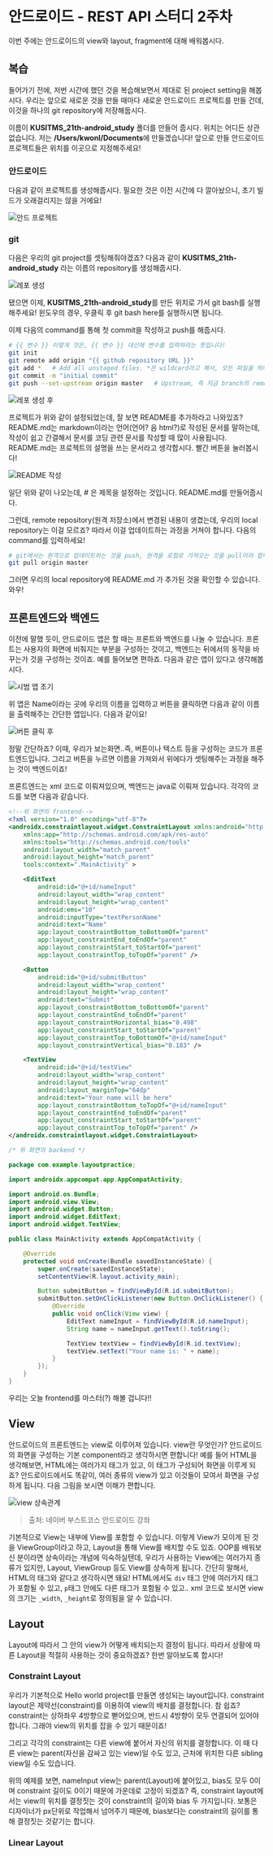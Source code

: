 # 안드로이드 - REST API 스터디 2주차
이번 주에는 안드로이드의 view와 layout, fragment에 대해 배워봅시다.

## 복습
들어가기 전에, 저번 시간에 했던 것을 복습해보면서 제대로 된 project setting을 해봅시다. 우리는 앞으로 새로운 것을 만들 때마다 새로운 안드로이드 프로젝트를 만들 건데, 이것을 하나의 git repository에 저장해둡시다.

이름이 **KUSITMS_21th-android_study** 폴더를 만들어 줍시다. 위치는 어디든 상관 없습니다. 저는 **/Users/kwonl/Documents**에 만들겠습니다! 앞으로 만들 안드로이드 프로젝트들은 위치를 이곳으로 지정해주세요!

### 안드로이드
다음과 같이 프로젝트를 생성해줍시다. 필요한 것은 이전 시간에 다 깔아놨으니, 초기 빌드가 오래걸리지는 않을 거에요!

![안드 프로젝트](images/864e453f-2dbb-40b3-9351-a1d26d28a084.png)

### git
다음은 우리의 git project를 셋팅해줘야겠죠? 다음과 같이 **KUSITMS_21th-android_study** 라는 이름의 repository를 생성해줍시다.

![레포 생성](images/4287e5c8-e2b4-4fb7-8fbd-ce7f79106d2d.jpg)

됐으면 이제, **KUSITMS_21th-android_study**를 만든 위치로 가서 git bash를 실행해주세요! 윈도우의 경우, 우클릭 후 git bash here를 실행하시면 됩니다.

이제 다음의 command를 통해 첫 commit을 작성하고 push를 해줍시다.

```bash
# {{ 변수 }} 이렇게 것은, {{ 변수 }} 대신에 변수를 입력하라는 뜻입니다!
git init
git remote add origin "{{ github repository URL }}"
git add *   # Add all unstaged files. *은 wildcard라고 해서, 모든 파일을 의미합니다(숨김 파일 제외)
git commit -m "initial commit"
git push --set-upstream origin master   # Upstream, 즉 지금 branch의 remote branch를 설정하라는 의미로, 다음부터는 그냥 git push만 실행해도 됩니다.
```

![레포 생성 후](images/f39f340f-b0f8-466a-af41-ee06005a3856.jpg)

프로젝트가 위와 같이 설정되었는데, 잘 보면 README를 추가하라고 나와있죠? README.md는 markdown이라는 언어(언어? 음 html?)로 작성된 문서를 말하는데, 작성이 쉽고 간결해서 문서를 코딩 관련 문서를 작성할 때 많이 사용됩니다. README.md는 프로젝트의 설명을 쓰는 문서라고 생각합시다. 빨간 버튼을 눌러봅시다!

![README 작성](images/8547ddb7-623c-4d28-89ea-b1974ce9ad2c.jpg)

일단 위와 같이 나오는데, # 은 제목을 설정하는 것입니다. README.md를 만들어줍시다.

그런데, remote repository(원격 저장소)에서 변경된 내용이 생겼는데, 우리의 local repository는 이걸 모르죠? 따라서 이걸 업데이트하는 과정을 거쳐야 합니다. 다음의 command를 입력하세요!

```bash
# git에서는 원격으로 업데이트하는 것을 push, 원격을 로컬로 가져오는 것을 pull이라 합니다.
git pull origin master
```

그러면 우리의 local repository에 README.md 가 추가된 것을 확인할 수 있습니다. 와우!

## 프론트엔드와 백엔드
이전에 말했 듯이, 안드로이드 앱은 할 때는 프론트와 백엔드를 나눌 수 있습니다. 프론트는 사용자의 화면에 비춰지는 부분을 구성하는 것이고, 백엔드는 뒤에서의 동작을 바꾸는가 것을 구성하는 것이죠. 예를 들어보면 편하죠. 다음과 같은 앱이 있다고 생각해봅시다.

![시범 앱 초기](images/1d77504b-6823-41fd-800e-5ccad7ef6524.png)

위 앱은 Name이라는 곳에 우리의 이름을 입력하고 버튼을 클릭하면 다음과 같이 이름을 출력해주는 간단한 앱입니다. 다음과 같이요!

![버튼 클릭 후](images/90546b65-db54-48f6-ac23-1e8fb51d2dbb.png)

정말 간단하죠? 이때, 우리가 보는화면..즉, 버튼이나 텍스트 등을 구성하는 코드가 프론트엔드입니다. 그리고 버튼을 누르면 이름을 가져와서 위에다가 셋팅해주는 과정을 해주는 것이 백엔드이죠!

프론트엔드는 xml 코드로 이뤄져있으며, 백엔드는 java로 이뤄져 있습니다. 각각의 코드를 보면 다음과 같습니다.


```xml
<!--위 화면의 frontend-->
<?xml version="1.0" encoding="utf-8"?>
<androidx.constraintlayout.widget.ConstraintLayout xmlns:android="http://schemas.android.com/apk/res/android"
    xmlns:app="http://schemas.android.com/apk/res-auto"
    xmlns:tools="http://schemas.android.com/tools"
    android:layout_width="match_parent"
    android:layout_height="match_parent"
    tools:context=".MainActivity" >

    <EditText
        android:id="@+id/nameInput"
        android:layout_width="wrap_content"
        android:layout_height="wrap_content"
        android:ems="10"
        android:inputType="textPersonName"
        android:text="Name"
        app:layout_constraintBottom_toBottomOf="parent"
        app:layout_constraintEnd_toEndOf="parent"
        app:layout_constraintStart_toStartOf="parent"
        app:layout_constraintTop_toTopOf="parent" />

    <Button
        android:id="@+id/submitButton"
        android:layout_width="wrap_content"
        android:layout_height="wrap_content"
        android:text="Submit"
        app:layout_constraintBottom_toBottomOf="parent"
        app:layout_constraintEnd_toEndOf="parent"
        app:layout_constraintHorizontal_bias="0.498"
        app:layout_constraintStart_toStartOf="parent"
        app:layout_constraintTop_toBottomOf="@+id/nameInput"
        app:layout_constraintVertical_bias="0.183" />

    <TextView
        android:id="@+id/textView"
        android:layout_width="wrap_content"
        android:layout_height="wrap_content"
        android:layout_marginTop="64dp"
        android:text="Your name will be here"
        app:layout_constraintBottom_toTopOf="@+id/nameInput"
        app:layout_constraintEnd_toEndOf="parent"
        app:layout_constraintStart_toStartOf="parent"
        app:layout_constraintTop_toTopOf="parent" />
</androidx.constraintlayout.widget.ConstraintLayout>
```

```java
/* 위 화면의 backend */

package com.example.layoutpractice;

import androidx.appcompat.app.AppCompatActivity;

import android.os.Bundle;
import android.view.View;
import android.widget.Button;
import android.widget.EditText;
import android.widget.TextView;

public class MainActivity extends AppCompatActivity {

    @Override
    protected void onCreate(Bundle savedInstanceState) {
        super.onCreate(savedInstanceState);
        setContentView(R.layout.activity_main);

        Button submitButton = findViewById(R.id.submitButton);
        submitButton.setOnClickListener(new Button.OnClickListener() {
            @Override
            public void onClick(View view) {
                EditText nameInput = findViewById(R.id.nameInput);
                String name = nameInput.getText().toString();

                TextView textView = findViewById(R.id.textView);
                textView.setText("Your name is: " + name);
            }
        });
    }
}
```

우리는 오늘 frontend를 마스터(?) 해볼 겁니다!!

## View
안드로이드의 프론트엔드는 view로 이루어져 있습니다. view란 무엇인가? 안드로이드의 화면을 구성하는 기본 component라고 생각하시면 편합니다! 예를 들어 HTML을 생각해보면, HTML에는 여러가지 태그가 있고, 이 태그가 구성되어 화면을 이루게 되죠? 안드로이드에서도 똑같이, 여러 종류의 view가 있고 이것들이 모여서 화면을 구성하게 됩니다. 다음 그림을 보시면 이해가 편합니다.

![view 상속관계](images/2.jpg)
> 출처: 네이버 부스트코스 안드로이드 강좌

기본적으로 View는 내부에 View를 포함할 수 있습니다. 이렇게 View가 모이게 된 것을 ViewGroup이라고 하고, Layout을 통해 View를 배치할 수도 있죠. OOP를 배워보신 분이라면 상속이라는 개념에 익숙하실텐데, 우리가 사용하는 View에는 여러가지 종류가 있지만, Layout, ViewGroup 등도 View를 상속하게 됩니다. 간단히 말해서, HTML의 태그와 같다고 생각하시면 돼요! HTML에서도 `div` 태그 안에 여러가지 태그가 포함될 수 있고, `p`태그 안에도 다른 태그가 포함될 수 있고.. xml 코드로 보시면 view의 크기는 `_width`, `_height`로 정의됨을 알 수 있습니다.


## Layout
Layout에 따라서 그 안의 view가 어떻게 배치되는지 결정이 됩니다. 따라서 상황에 따른 Layout을 적절히 사용하는 것이 중요하겠죠? 한번 알아보도록 합시다!

### Constraint Layout
우리가 기본적으로 Hello world project를 만들면 생성되는 layout입니다. constraint layout은 제약선(constraint)를 이용하여 view의 배치를 결정합니다. 참 쉽죠? constraint는 상하좌우 4방향으로 뻗어있으며, 반드시 4방향이 모두 연결되어 있어야 합니다. 그래야 view의 위치를 잡을 수 있기 때문이죠!

그리고 각각의 constraint는 다른 view에 붙어서 자신의 위치를 결정합니다. 이 때 다른 view는 parent(자신을 감싸고 있는 view)일 수도 있고, 근처에 위치한 다른 sibling view일 수도 있습니다.

위의 예제를 보면, nameInput view는 parent(Layout)에 붙어있고, bias도 모두 0이며 constraint 길이도 0이기 때문에 가운데로 고정이 되겠죠? 즉, constraint layout에서는 view의 위치를 결정짓는 것이 constraint의 길이와 bias 두 가지입니다. 보통은 디자이너가 px단위로 작업해서 넘어주기 때문에, bias보다는 constraint의 길이를 통해 결정짓는 것같기는 합니다.

### Linear Layout